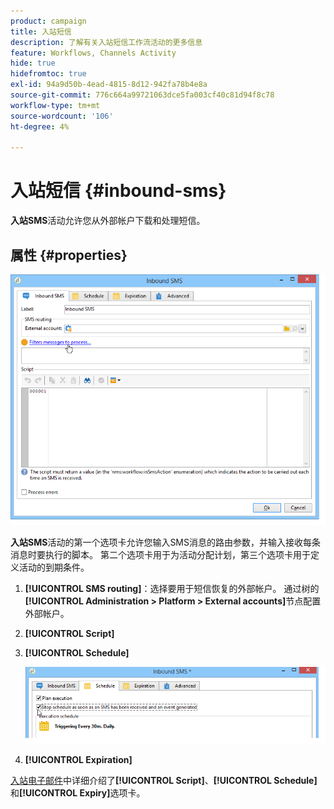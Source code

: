 ```yaml
---
product: campaign
title: 入站短信
description: 了解有关入站短信工作流活动的更多信息
feature: Workflows, Channels Activity
hide: true
hidefromtoc: true
exl-id: 94a9d50b-4ead-4815-8d12-942fa78b4e8a
source-git-commit: 776c664a99721063dce5fa003cf40c81d94f8c78
workflow-type: tm+mt
source-wordcount: '106'
ht-degree: 4%

---
```


# 入站短信 {#inbound-sms}



**入站SMS**&#x200B;活动允许您从外部帐户下载和处理短信。

## 属性 {#properties}

![](assets/sms_rec_edit.png)

**入站SMS**&#x200B;活动的第一个选项卡允许您输入SMS消息的路由参数，并输入接收每条消息时要执行的脚本。 第二个选项卡用于为活动分配计划，第三个选项卡用于定义活动的到期条件。

1. **[!UICONTROL SMS routing]**：选择要用于短信恢复的外部帐户。 通过树的&#x200B;**[!UICONTROL Administration > Platform > External accounts]**&#x200B;节点配置外部帐户。
1. **[!UICONTROL Script]**
1. **[!UICONTROL Schedule]**

   ![](assets/sms_rec_edit_2.png)

1. **[!UICONTROL Expiration]**

[入站电子邮件](inbound-emails.md)中详细介绍了&#x200B;**[!UICONTROL Script]**、**[!UICONTROL Schedule]**&#x200B;和&#x200B;**[!UICONTROL Expiry]**&#x200B;选项卡。
